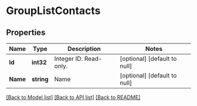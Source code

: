 # GroupListContacts

## Properties
Name | Type | Description | Notes
------------ | ------------- | ------------- | -------------
**Id** | **int32** | Integer ID. Read-only. | [optional] [default to null]
**Name** | **string** | Name | [optional] [default to null]

[[Back to Model list]](../README.md#documentation-for-models) [[Back to API list]](../README.md#documentation-for-api-endpoints) [[Back to README]](../README.md)


